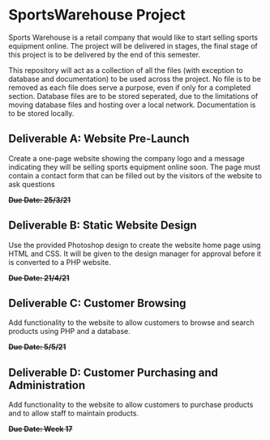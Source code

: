 # SportsWarehouse Project
Sports Warehouse is a retail company that would like to start selling sports equipment
online. The project will be delivered in stages, the final stage of this project is to be
delivered by the end of this semester.

This repository will act as a collection of all the files (with exception to database and documentation) to be used across the project. No file is to be removed as each file does serve a purpose, even if only for a completed section. Database files are to be stored seperated, due to the limitations of moving database files and hosting over a local network. Documentation is to be stored locally.

## Deliverable A: Website Pre-Launch
Create a one-page website showing the company logo and a message indicating they will be
selling sports equipment online soon. The page must contain a contact form that can be
filled out by the visitors of the website to ask questions

~~**Due Date: 25/3/21**~~

## Deliverable B: Static Website Design
Use the provided Photoshop design to create the website home page using HTML and CSS.
It will be given to the design manager for approval before it is converted to a PHP website.

~~**Due Date: 21/4/21**~~

## Deliverable C: Customer Browsing
Add functionality to the website to allow customers to browse and search products using
PHP and a database.

~~**Due Date: 5/5/21**~~

## Deliverable D: Customer Purchasing and Administration
Add functionality to the website to allow customers to purchase products and to allow staff
to maintain products.

~~**Due Date: Week 17**~~
